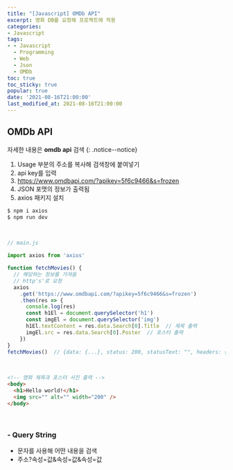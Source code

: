 ```yaml
---
title: "[Javascript] OMDb API"
excerpt: 영화 DB를 요청해 프로젝트에 적용
categories:
- Javascript
tags:
- - Javascript
  - Programming
  - Web
  - Json
  - OMDb
toc: true
toc_sticky: true
popular: true
date: '2021-08-16T21:00:00'
last_modified_at: 2021-08-16T21:00:00
---
```


## OMDb API

자세한 내용은 **omdb api** 검색
{: .notice--notice}

1. Usage 부분의 주소를 복사해 검색창에 붙여넣기
2. api key를 입력
3. https://www.omdbapi.com/?apikey=5f6c9466&s=frozen
4. JSON 포맷의 정보가 출력됨
5. axios 패키지 설치

```bash
$ npm i axios
$ npm run dev
```

<br>

```javascript
// main.js

import axios from 'axios'

function fetchMovies() {
  // 해당하는 정보를 가져옴
  // http's'로 요청
  axios
    .get('https://www.omdbapi.com/?apikey=5f6c9466&s=frozen')
    .then(res => {
      console.log(res)
      const h1El = document.querySelector('h1')
      const imgEl = document.querySelector('img')
      h1El.textContent = res.data.Search[0].Title  // 제목 출력
      imgEl.src = res.data.Search[0].Poster  // 포스터 출력
    })
}
fetchMovies()  // {data: {...}, status: 200, statusText: "", headers: {..} ..}
```

<br>

```html
<!-- 영화 제목과 포스터 사진 출력 -->
<body>
  <h1>Hello world!</h1>
  <img src="" alt="" width="200" />
</body>
```


<br>

### - Query String

- 문자를 사용해 어떤 내용을 검색
- 주소?속성=값&속성=값&속성=값